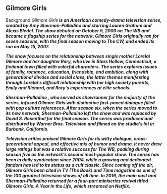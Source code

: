 ## Gilmore Girls

<head> Background <head/>
  
<body> <i> Gilmore Girls <i> <b> is an American comedy-drama television series, created by Amy Sherman-Palladino and starring Lauren Graham and Alexis Bledel. The show debuted on October 5, 2000 on The WB and became a flagship series for the network. Gilmore Girls originally ran for seven seasons, with the final season moving to The CW, and ended its run on May 15, 2007.

The show focuses on the relationship between single mother Lorelai Gilmore and her daughter Rory, who live in Stars Hollow, Connecticut, a fictional town filled with colorful characters. The series explores issues of family, romance, education, friendship, and ambition, 
along with generational divides and social class, the latter themes manifesting through Lorelai's difficult relationship with her high society parents, Emily and Richard, and Rory's experiences at elite schools.

<emphasis> Sherman-Palladino <emphasis/>, who served as showrunner for the majority of the series, infused Gilmore Girls with distinctive fast-paced dialogue filled with pop culture references. After season six, when the series moved to its new network, Sherman-Palladino left the show and was replaced by David S. Rosenthal for the final season. The series was produced and distributed by Warner Bros. Television and filmed on the studio's lot in Burbank, California.

Television critics praised Gilmore Girls for its witty dialogue, cross-generational appeal, and effective mix of humor and drama.
It never drew large ratings but was a relative success for The WB, peaking during season five as the network's second most-popular show. 
The series has been in daily syndication since 2004, while a growing and dedicated fandom has led to its status as a cult classic.
Since coming off the air, Gilmore Girls been cited in TV (The Book) and Time magazine as one of the 100 greatest television shows of all time. In 2016, the main cast and Sherman-Palladino returned for a four-part miniseries revival titled Gilmore Girls: A Year in the Life, which streamed on Netflix. <b/> <body/>

